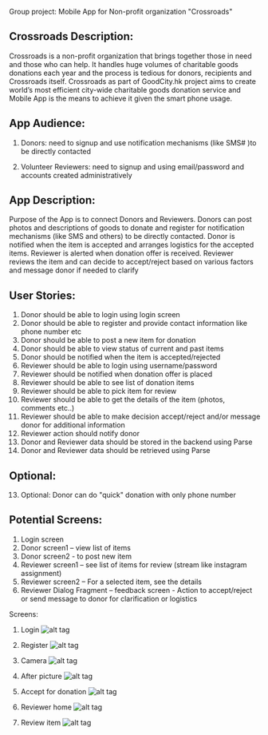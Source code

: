 

Group project: Mobile App for Non-profit organization "Crossroads"

Crossroads Description:
----------------------
Crossroads is a non-profit organization that brings together those in need and those who can help. It handles huge volumes of charitable goods donations each year and the process is tedious for donors, recipients and Crossroads itself.  Crossroads as part of GoodCity.hk project aims to create world’s most efficient city-wide charitable goods donation service and Mobile App is the means to achieve it given the smart phone usage.

App Audience:
------------
1.	Donors: need to signup and use notification mechanisms (like SMS# )to be directly contacted

2.	Volunteer Reviewers: need to signup and using email/password and accounts created administratively
	
	
App Description:
---------------
Purpose of the App is to connect Donors and Reviewers. 
Donors can post photos and descriptions of goods to donate and register for notification mechanisms (like SMS and others) to be directly contacted. Donor is notified when the item is accepted and arranges logistics for the accepted items. 
Reviewer is alerted when donation offer is received. Reviewer reviews the item and can decide to accept/reject based on various factors and message donor if needed to clarify


User Stories:
------------

1.	Donor should be able to login using login screen
2.	Donor should be able to register and provide contact information like phone number etc
3.	Donor should be able to post a new item for donation
4.	Donor should be able to view status of current and past items
5.	Donor should be notified when the item is accepted/rejected
6.	Reviewer should be able to login using username/password
7.	Reviewer should be notified when donation offer is placed
8.	Reviewer should be able to see list of donation items
9.	Reviewer should be able to pick item for review
10.	Reviewer should be able to get the details of the item (photos, comments etc..)
11.	Reviewer should be able to make decision accept/reject and/or message donor for additional information
12.	Reviewer action should notify donor
13.	Donor and Reviewer data should be stored in the backend using Parse
14.	Donor and Reviewer data should be retrieved using Parse

Optional:
--------

13.	Optional: Donor can do "quick" donation with only phone number


Potential Screens:
------------------

1.	Login screen
2.	Donor screen1 – view list of items 
3.	Donor screen2 - to post new item
4.	Reviewer screen1 – see list of items for review (stream like instagram assignment)
5.	Reviewer screen2 – For a selected item, see the details
6.	Reviewer Dialog Fragment – feedback screen - Action to accept/reject or send message to donor for clarification or logistics

Screens:

1. Login
![alt tag](https://github.com/CodepathSnyTeam7/crossroads/blob/master/login-screen.png)

2. Register
![alt tag](https://github.com/CodepathSnyTeam7/crossroads/blob/master/Register-screen.png)

3. Camera
![alt tag](https://github.com/CodepathSnyTeam7/crossroads/blob/master/camera.png)

4. After picture
![alt tag](https://github.com/CodepathSnyTeam7/crossroads/blob/master/afterCamera.png)

5. Accept for donation
![alt tag](https://github.com/CodepathSnyTeam7/crossroads/blob/master/acceptDialog.png)

6. Reviewer home
![alt tag](https://github.com/CodepathSnyTeam7/crossroads/blob/master/reviewer-screen-2.png)

7. Review item
![alt tag](https://github.com/CodepathSnyTeam7/crossroads/blob/master/reviewItem.png)

